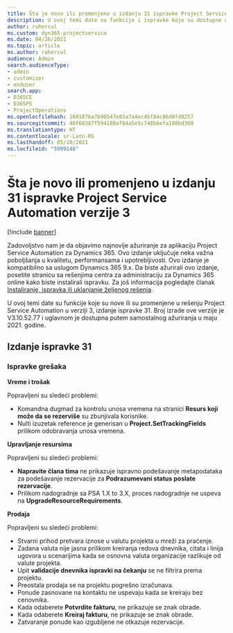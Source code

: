```yaml
---
title: Šta je novo ili promenjeno u izdanju 31 ispravke Project Service Automation verzije 3
description: U ovoj temi date su funkcije i ispravke koje su dostupne u izdanju 31 ispravke za Project Service Automation verzije 3.
author: ruhercul
ms.custom: dyn365-projectservice
ms.date: 04/26/2021
ms.topic: article
ms.author: ruhercul
audience: Admin
search.audienceType:
- admin
- customizer
- enduser
search.app:
- D365CE
- D365PS
- ProjectOperations
ms.openlocfilehash: 160187ba7b96547e85a7a4ec4bf84c86d8fd8257
ms.sourcegitcommit: 40f68387f594180af64a5e5c748b6efa188bd300
ms.translationtype: HT
ms.contentlocale: sr-Latn-RS
ms.lasthandoff: 05/10/2021
ms.locfileid: "5999148"
---
```

# <a name="whats-new-or-changed-in-project-service-automation-update-release-31-v3"></a>Šta je novo ili promenjeno u izdanju 31 ispravke Project Service Automation verzije 3

[!include [banner](../includes/psa-now-project-operations.md)]

Zadovoljstvo nam je da objavimo najnovije ažuriranje za aplikaciju Project Service Automation za Dynamics 365. Ovo izdanje uključuje neka važna poboljšanja u kvalitetu, performansama i upotrebljivosti. Ovo izdanje je kompatibilno sa uslugom Dynamics 365 9.x. Da biste ažurirali ovo izdanje, posetite stranicu sa rešenjima centra za administraciju za Dynamics 365 online kako biste instalirali ispravku. Za još informacija pogledajte članak [Instaliranje, ispravka ili uklanjanje željenog rešenja](/power-platform/admin/install-remove-preferred-solution).

U ovoj temi date su funkcije koje su nove ili su promenjene u rešenju Project Service Automation u verziji 3, izdanje ispravke 31. Broj izrade ove verzije je V3.10.52.77 i uglavnom je dostupna putem samostalnog ažuriranja u maju 2021. godine.

## <a name="update-release-31"></a>Izdanje ispravke 31

### <a name="bug-fixes"></a>Ispravke grešaka

**Vreme i trošak**

Popravljeni su sledeći problemi:

- Komandna dugmad za kontrolu unosa vremena na stranici **Resurs koji može da se rezerviše** su zbunjivala korisnike.
- Nulti izuzetak reference je generisan u **Project.SetTrackingFields** prilikom odobravanja unosa vremena.

**Upravljanje resursima**

Popravljeni su sledeći problemi:

- **Napravite člana tima** ne prikazuje ispravno podešavanje metapodataka za podešavanje rezervacije za **Podrazumevani status poslate rezervacije**.
- Prilikom nadogradnje sa PSA 1.X to 3.X, proces nadogradnje ne uspeva na **UpgradeResourceRequirements**.


**Prodaja**

Popravljeni su sledeći problemi:

- Stvarni prihod pretvara iznose u valutu projekta u mreži za praćenje.
- Zadana valuta nije jasna prilikom kreiranja redova dnevnika, citata i linija ugovora u scenarijima kada se osnovna valuta organizacije razlikuje od valute projekta.
- Upit **validacije dnevnika ispravki na čekanju** se ne filtrira prema projektu.
- Preostala prodaja se na projektu pogrešno izračunava.
- Ponude zasnovane na kontaktu ne uspevaju kada se kreiraju bez cenovnika.
- Kada odaberete **Potvrdite fakturu**, ne prikazuje se znak obrade.
- Kada odaberete **Kreiraj fakturu**, ne prikazuje se znak obrade.
- Zatvaranje ponude kao izgubljene ne otkazuje rezervacije.







